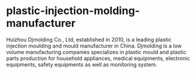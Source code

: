 # plastic-injection-molding-manufacturer
Huizhou Djmolding Co., Ltd, established in 2010, is a leading plastic injection moulding and mould manufacturer in China. Djmolding is a low volume manufacturing companies specializes in plastic mould and plastic parts production for household appliances, medical equipments, electronic equipments, safety equipments as well as monitoring system.
